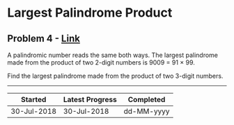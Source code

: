 # Largest Palindrome Product

## Problem 4 - [Link](https://projecteuler.net/problem=4)

A palindromic number reads the same both ways. The largest palindrome made from the product of two 2-digit numbers is 9009 = 91 × 99.

Find the largest palindrome made from the product of two 3-digit numbers.

---

| Started     | Latest Progress | Completed  |
| ----------- | --------------- | ---------- |
| 30-Jul-2018 | 30-Jul-2018     | dd-MM-yyyy |
